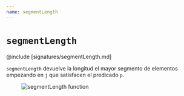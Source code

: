 ```yaml
---
name: segmentLength
---
```


# `segmentLength`

@include [signatures/segmentLength.md]

`segmentLength` devuelve la longitud el mayor segmento de elementos empezando en `j`  que satisfacen el predicado `p`.

<figure class="diagram">
  <img src="../images/segmentLength.svg" alt="segmentLength function">
  <!-- <figcaption class="diagram-desc"></figcaption> -->
</figure>

